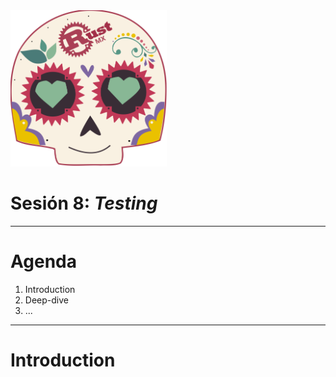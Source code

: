 <img src="../assets/images/rustmx-logo.svg" alt="RustMX" width="250rem" height="auto">

# Sesión 8: _Testing_

---

# Agenda

1. Introduction
2. Deep-dive
3. ...

---

# Introduction
